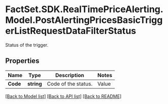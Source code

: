 # FactSet.SDK.RealTimePriceAlerting.Model.PostAlertingPricesBasicTriggerListRequestDataFilterStatus
Status of the trigger.

## Properties

Name | Type | Description | Notes
------------ | ------------- | ------------- | -------------
**Code** | **string** | Code of the status. | Value | Description | | - -- | - -- | | active | The trigger is active and trigger conditions are evaluated. | | inactive | The trigger is inactive and conditions do not generate alerts. | | error | The trigger is in an error state, error details are noted in &#x60;details&#x60; |   | [optional] 

[[Back to Model list]](../README.md#documentation-for-models) [[Back to API list]](../README.md#documentation-for-api-endpoints) [[Back to README]](../README.md)

